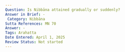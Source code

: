 ```yaml
---
Question: Is Nibbāna attained gradually or suddenly?
Answer in Brief: -
 Category: Nibbāna
Sutta References: MN 70
Answer: -
Tags: Arahatta
Date Entered: April 1, 2025
Review Status: Not started
---
```

